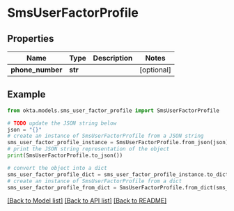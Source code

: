 # SmsUserFactorProfile


## Properties

Name | Type | Description | Notes
------------ | ------------- | ------------- | -------------
**phone_number** | **str** |  | [optional] 

## Example

```python
from okta.models.sms_user_factor_profile import SmsUserFactorProfile

# TODO update the JSON string below
json = "{}"
# create an instance of SmsUserFactorProfile from a JSON string
sms_user_factor_profile_instance = SmsUserFactorProfile.from_json(json)
# print the JSON string representation of the object
print(SmsUserFactorProfile.to_json())

# convert the object into a dict
sms_user_factor_profile_dict = sms_user_factor_profile_instance.to_dict()
# create an instance of SmsUserFactorProfile from a dict
sms_user_factor_profile_from_dict = SmsUserFactorProfile.from_dict(sms_user_factor_profile_dict)
```
[[Back to Model list]](../README.md#documentation-for-models) [[Back to API list]](../README.md#documentation-for-api-endpoints) [[Back to README]](../README.md)


